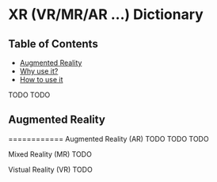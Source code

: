 XR (VR/MR/AR ...) Dictionary
=========

## Table of Contents

- [Augmented Reality](#augmented-reality)
- [Why use it?](#why-use-it)
- [How to use it](#how-to-use-it)

TODO
TODO


<!---
## Table of Contents
 - [GitHub](#github)
  - [Ignore Whitespace](#ignore-whitespace)
  - [Adjust Tab Space](#adjust-tab-space)
  - [Commit History by Author](#commit-history-by-author)
  - [Cloning a Repository](#cloning-a-repository)
  - [Branch](#branch)
    - [Compare all Branches to Another Branch](#compare-all-branches-to-another-branch)
    - [Comparing Branches](#comparing-branches)
    - [Compare Branches across Forked Repositories](#compare-branches-across-forked-repositories)
  
-->




## Augmented Reality
============
Augmented Reality (AR)
TODO
TODO
TODO


Mixed Reality (MR)
TODO

Vistual Reality (VR)
TODO
